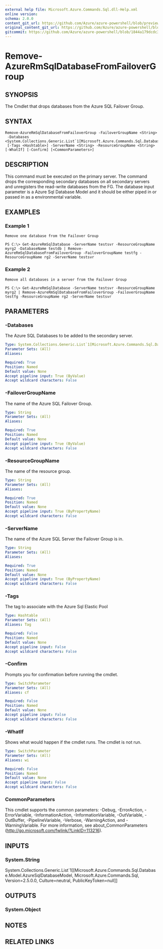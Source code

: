 ```yaml
---
external help file: Microsoft.Azure.Commands.Sql.dll-Help.xml
online version:
schema: 2.0.0
content_git_url: https://github.com/Azure/azure-powershell/blob/preview/src/ResourceManager/Sql/Commands.Sql/help/Remove-AzureRmSqlDatabaseFromFailoverGroup.md
original_content_git_url: https://github.com/Azure/azure-powershell/blob/preview/src/ResourceManager/Sql/Commands.Sql/help/Remove-AzureRmSqlDatabaseFromFailoverGroup.md
gitcommit: https://github.com/Azure/azure-powershell/blob/1844a179dcdc378afe538856e5f5140acffa4760
---
```


# Remove-AzureRmSqlDatabaseFromFailoverGroup

## SYNOPSIS
The Cmdlet that drops databases from the Azure SQL Failover Group.

## SYNTAX

```
Remove-AzureRmSqlDatabaseFromFailoverGroup -FailoverGroupName <String>
 -Databases <System.Collections.Generic.List`1[Microsoft.Azure.Commands.Sql.Database.Model.AzureSqlDatabaseModel]>
 [-Tags <Hashtable>] -ServerName <String> -ResourceGroupName <String> [-WhatIf] [-Confirm] [<CommonParameters>]
```

## DESCRIPTION
This command must be executed on the primary server. The command drops the corresponding secondary databases on all secondary servers and unregisters the read-write databases from the FG.  The database input parameter is a Azure Sql Database Model and it should be either piped in or passed in as a environmental variable.


## EXAMPLES

### Example 1
```
Remove one database from the Failover Group

PS C:\> Get-AzureRmSqlDatabase -ServerName testsvr -ResourceGroupName myrg2 -DatabaseName testdb | Remove-AzureRmSqlDatabaseFromFailoverGroup -FailoverGroupName testfg -ResourceGroupName rg2 -ServerName testsvr
```

### Example 2
```
Remove all databases in a server from the Failover Group

PS C:\> Get-AzureRmSqlDatabase -ServerName testsvr -ResourceGroupName myrg2 | Remove-AzureRmSqlDatabaseFromFailoverGroup -FailoverGroupName testfg -ResourceGroupName rg2 -ServerName testsvr
```

## PARAMETERS

### -Databases
The Azure SQL Databases to be added to the secondary server.
```yaml
Type: System.Collections.Generic.List`1[Microsoft.Azure.Commands.Sql.Database.Model.AzureSqlDatabaseModel]
Parameter Sets: (All)
Aliases: 

Required: True
Position: Named
Default value: None
Accept pipeline input: True (ByValue)
Accept wildcard characters: False
```

### -FailoverGroupName
The name of the Azure SQL Failover Group.

```yaml
Type: String
Parameter Sets: (All)
Aliases: 

Required: True
Position: Named
Default value: None
Accept pipeline input: True (ByValue)
Accept wildcard characters: False
```

### -ResourceGroupName
The name of the resource group.

```yaml
Type: String
Parameter Sets: (All)
Aliases: 

Required: True
Position: Named
Default value: None
Accept pipeline input: True (ByPropertyName)
Accept wildcard characters: False
```

### -ServerName
The name of the Azure SQL Server the Failover Group is in.

```yaml
Type: String
Parameter Sets: (All)
Aliases: 

Required: True
Position: Named
Default value: None
Accept pipeline input: True (ByPropertyName)
Accept wildcard characters: False
```

### -Tags
The tag to associate with the Azure Sql Elastic Pool

```yaml
Type: Hashtable
Parameter Sets: (All)
Aliases: Tag

Required: False
Position: Named
Default value: None
Accept pipeline input: False
Accept wildcard characters: False
```

### -Confirm
Prompts you for confirmation before running the cmdlet.

```yaml
Type: SwitchParameter
Parameter Sets: (All)
Aliases: cf

Required: False
Position: Named
Default value: None
Accept pipeline input: False
Accept wildcard characters: False
```

### -WhatIf
Shows what would happen if the cmdlet runs. The cmdlet is not run.

```yaml
Type: SwitchParameter
Parameter Sets: (All)
Aliases: wi

Required: False
Position: Named
Default value: None
Accept pipeline input: False
Accept wildcard characters: False
```

### CommonParameters
This cmdlet supports the common parameters: -Debug, -ErrorAction, -ErrorVariable, -InformationAction, -InformationVariable, -OutVariable, -OutBuffer, -PipelineVariable, -Verbose, -WarningAction, and -WarningVariable. For more information, see about_CommonParameters (http://go.microsoft.com/fwlink/?LinkID=113216).

## INPUTS

### System.String
System.Collections.Generic.List`1[[Microsoft.Azure.Commands.Sql.Database.Model.AzureSqlDatabaseModel, Microsoft.Azure.Commands.Sql, Version=2.5.0.0, Culture=neutral, PublicKeyToken=null]]

## OUTPUTS

### System.Object

## NOTES

## RELATED LINKS


